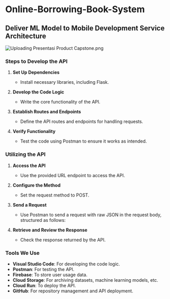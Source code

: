 # Online-Borrowing-Book-System

## Deliver ML Model to Mobile Development Service Architecture

![Uploading Presentasi Product Capstone.png]()

### Steps to Develop the API
1. **Set Up Dependencies**
   - Install necessary libraries, including Flask.
   
2. **Develop the Code Logic**
   - Write the core functionality of the API.
   
3. **Establish Routes and Endpoints**
   - Define the API routes and endpoints for handling requests.
   
4. **Verify Functionality**
   - Test the code using Postman to ensure it works as intended.

### Utilizing the API
1. **Access the API**
   - Use the provided URL endpoint to access the API.
   
2. **Configure the Method**
   - Set the request method to POST.

3. **Send a Request**
   - Use Postman to send a request with raw JSON in the request body, structured as follows:

4. **Retrieve and Review the Response**
   - Check the response returned by the API.

### Tools We Use
- **Visual Studio Code**: For developing the code logic.
- **Postman**: For testing the API.
- **Firebase**: To store user usage data.
- **Cloud Storage**: For archiving datasets, machine learning models, etc.
- **Cloud Run**: To deploy the API.
- **GitHub**: For repository management and API deployment.
